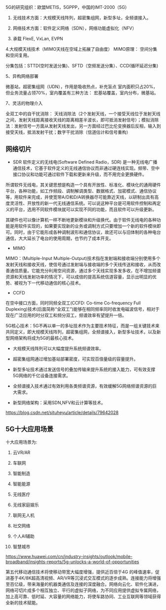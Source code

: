 
5G的研究组织：欧盟METIS，5GPPP，中国的IMT-2000（5G）

1. 无线技术方面：大规模天线阵列，超密集组网，新型多址，全频谱接入。

2. 网络技术方面：软件定义网络（SDN），网络功能虚拟化（NFV）

3. 承载 FlexE, VxLan, EVPN

4.大规模天线技术（MIMO天线在空域上拓展了自由度） 
MIMO原理： 空间分集和空间复用。

分集包括：STTD(空时发送分集)、SFTD（空频发送分集）、CCD(循环延迟分集)

5、异构网络部署

微基站，超密集组网（UDN），作用是吸收热点，补充盲点 
室内面积只占20%，但业务流量占领70%，室内覆盖有三种方法： 宏基站覆盖，室内分布，微基站。

7、灵活的物理介入

全双工中的自干扰消除： 天线消除法（2个发射天线，一个接受天线位于发射天线之间，发射天线距离接收天线的距离相差半波长，即可抵消发射信号）；模拟消除法：发射信号一方面从发射天线发出，另一方面经过巴比伦变换器后反相，输入到接受天线，抵消发射干扰；数字干扰消除（信道估计和信号重构）

## 网络切片

- SDR
软件定义的无线电(Software Defined Radio，SDR) 是一种无线电广播通信技术，它基于软件定义的无线通信协议而非通过硬连线实现。频带、空中接口协议和功能可通过软件下载和更新来升级，而不用完全更换硬件。

所谓软件无线电，其关键思想是构造一个具有开放性、标准化、模块化的通用硬件平台，各种功能，如工作频段、调制解调类型、数据格式、加密模式、通信协议等，用软件来完成，并使宽带A/D和D/A转换器尽可能靠近天线，以研制出具有高度灵活性、开放性的新一代无线通信系统。可以说这种平台是可用软件控制和再定义的平台，选用不同软件模块就可以实现不同的功能，而且软件可以升级更新。

其硬件也可以像计算机一样不断地更新模块和升级换代。由于软件无线电的各种功能是用软件实现的，如果要实现新的业务或调制方式只要增加一个新的软件模块即可。同时，由于它能形成各种调制波形和通信协议，故还可以与旧体制的各种电台通信，大大延长了电台的使用周期，也节约了成本开支。

- MIMO

MIMO：(Multiple-Input Multiple-Output)技术指在发射端和接收端分别使用多个发射天线和接收天线，使信号通过发射端与接收端的多个天线传送和接收，从而改善通信质量。它能充分利用空间资源，通过多个天线实现多发多收，在不增加频谱资源和天线发射功率的情况下，可以成倍的提高系统信道容量，显示出明显的优势、被视为下一代移动通信的核心技术。

- CCFD

在空中接口方面，同时同频全双工(CCFD:  Co-time Co-frequency Full Duplexing)技术(后面简称“全双工”)能够在相同频率同时收发电磁波信号，相对于现在广泛应用的时分双工和频分双工，频谱效率有望提升一倍。




5G核心技术：5G不再以单一的多址技术作为主要技术特征，而是一组关键技术来共同定义，即大规模天线阵列，超密集组网，全频谱接入，新型多址技术，以及新型网络架构将成为5G的最核心技术。

- 大规模天线阵列可以大幅度提升系统频谱效率。

- 超密集组网通过增加基站部署密度，可实现百倍量级的容量提升。

- 新型多址技术通过发送信号的叠加传输来提升系统的接入能力，可有效支撑5G网络的千亿设备连接需求。

- 全频谱接入技术通过有效利用各类频谱资源，有效缓解5G网络频谱资源的巨大需求。

- 新型网络架构：采用SDN,NFV和云计算等技术。

https://blog.csdn.net/situheyu/article/details/79642028


## 5G十大应用场景

十大应用场景为:

1. 云VR/AR

2. 车联网

3. 智能制造

4. 智能能源

5. 无线医疗

6. 无线家庭娱乐

7. 联网无人机

8. 社交网络

9. 个人AI辅助

10. 智慧城市

https://www.huawei.com/cn/industry-insights/outlook/mobile-broadband/insights-reports/5g-unlocks-a-world-of-opportunities

第五代移动通信技术将使移动带宽大幅度增强，提供近百倍于4G 的峰值速率，促进基于4K/8K超高清视频、AR/VR等沉浸式交互模式的逐步成熟。连接能力将增强至百亿级，带来海量的机器类通信及连接的深度融合。网络向云化、软件化演进，网络可切片成多个相互独立、平行的虚拟子网络，为不同应用提供虚拟专属网络，加上高可靠、低时延、大容量的网络能力，将使车路协同、工业互联网等领域获得全新的技术赋能。
